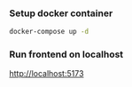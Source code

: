 ### Setup docker container

```bash
docker-compose up -d
```

### Run frontend on localhost
[http://localhost:5173](http://localhost:5173/)